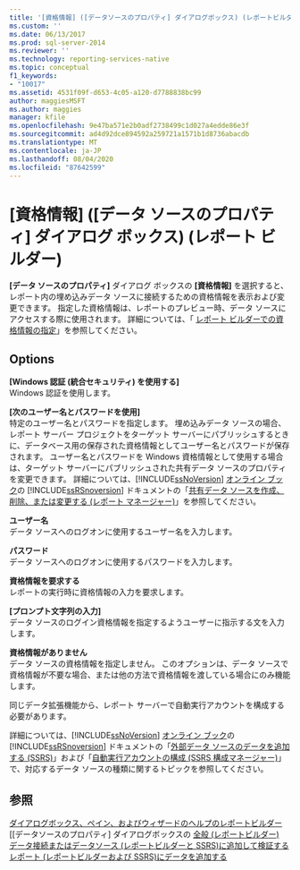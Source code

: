 ```yaml
---
title: '[資格情報] ([データソースのプロパティ] ダイアログボックス) (レポートビルダー) |Microsoft Docs'
ms.custom: ''
ms.date: 06/13/2017
ms.prod: sql-server-2014
ms.reviewer: ''
ms.technology: reporting-services-native
ms.topic: conceptual
f1_keywords:
- "10017"
ms.assetid: 4531f09f-d653-4c05-a120-d7788838bc99
author: maggiesMSFT
ms.author: maggies
manager: kfile
ms.openlocfilehash: 9e47ba571e2b0adf2738499c1d027a4edde86e3f
ms.sourcegitcommit: ad4d92dce894592a259721a1571b1d8736abacdb
ms.translationtype: MT
ms.contentlocale: ja-JP
ms.lasthandoff: 08/04/2020
ms.locfileid: "87642599"
---
```

# <a name="data-source-properties-dialog-box-credentials-report-builder"></a>[資格情報] ([データ ソースのプロパティ] ダイアログ ボックス) (レポート ビルダー)
  **[データ ソースのプロパティ]** ダイアログ ボックスの **[資格情報]** を選択すると、レポート内の埋め込みデータ ソースに接続するための資格情報を表示および変更できます。 指定した資格情報は、レポートのプレビュー時、データ ソースにアクセスする際に使用されます。 詳細については、「 [レポート ビルダーでの資格情報の指定](../../2014/reporting-services/specify-credentials-in-report-builder.md)」を参照してください。  
  
## <a name="options"></a>Options  
 **[Windows 認証 (統合セキュリティ) を使用する]**  
 Windows 認証を使用します。  
  
 **[次のユーザー名とパスワードを使用]**  
 特定のユーザー名とパスワードを指定します。 埋め込みデータ ソースの場合、レポート サーバー プロジェクトをターゲット サーバーにパブリッシュするときに、データベース用の保存された資格情報としてユーザー名とパスワードが保存されます。 ユーザー名とパスワードを Windows 資格情報として使用する場合は、ターゲット サーバーにパブリッシュされた共有データ ソースのプロパティを変更できます。 詳細については、[!INCLUDE[ssNoVersion](../includes/ssnoversion-md.md)] [オンライン ブック](https://go.microsoft.com/fwlink/?linkid=121312)の [!INCLUDE[ssRSnoversion](../includes/ssrsnoversion-md.md)] ドキュメントの「[共有データ ソースを作成、削除、または変更する (レポート マネージャー)](../../2014/reporting-services/create-delete-or-modify-a-shared-data-source-report-manager.md)」を参照してください。  
  
 **ユーザー名**  
 データ ソースへのログオンに使用するユーザー名を入力します。  
  
 **パスワード**  
 データ ソースへのログオンに使用するパスワードを入力します。  
  
 **資格情報を要求する**  
 レポートの実行時に資格情報の入力を要求します。  
  
 **[プロンプト文字列の入力]**  
 データ ソースのログイン資格情報を指定するようユーザーに指示する文を入力します。  
  
 **資格情報がありません**  
 データ ソースの資格情報を指定しません。 このオプションは、データ ソースで資格情報が不要な場合、または他の方法で資格情報を渡している場合にのみ機能します。  
  
 同じデータ拡張機能から、レポート サーバーで自動実行アカウントを構成する必要があります。  
  
 詳細については、[!INCLUDE[ssNoVersion](../includes/ssnoversion-md.md)] [オンライン ブック](https://go.microsoft.com/fwlink/?linkid=121312)の [!INCLUDE[ssRSnoversion](../includes/ssrsnoversion-md.md)] ドキュメントの「[外部データ ソースのデータを追加する (SSRS)](report-data/add-data-from-external-data-sources-ssrs.md)」および「[自動実行アカウントの構成 (SSRS 構成マネージャー)](install-windows/configure-the-unattended-execution-account-ssrs-configuration-manager.md)」で、対応するデータ ソースの種類に関するトピックを参照してください。  
  
## <a name="see-also"></a>参照  
 [ダイアログボックス、ペイン、およびウィザードのヘルプのレポートビルダー](../../2014/reporting-services/report-builder-help-for-dialog-boxes-panes-and-wizards.md)   
 [[データソースのプロパティ] ダイアログボックスの [全般 &#40;レポートビルダー&#41;](../../2014/reporting-services/data-source-properties-dialog-box-general-report-builder.md)   
 [データ接続またはデータソース &#40;レポートビルダーと SSRS&#41;に追加して検証する](report-data/add-and-verify-a-data-connection-report-builder-and-ssrs.md)   
 [レポート &#40;レポートビルダーおよび SSRS&#41;にデータを追加する](report-data/report-datasets-ssrs.md)  
  
  
